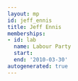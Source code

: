 ```yaml
---
layout: mp
id: jeff_ennis
title: Jeff Ennis
memberships:
- id: lab
  name: Labour Party
  start: 
  end: '2010-03-30'
autogenerated: true
---
```

